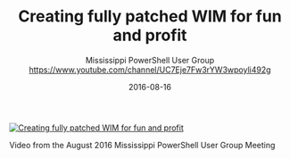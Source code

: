 ﻿---
title: Creating fully patched WIM for fun and profit
date: 2016-08-16
tags: Mississippi, English, UserGroup
author: Mississippi PowerShell User Group https://www.youtube.com/channel/UC7Eje7Fw3rYW3wpoyli492g
---

[![Creating fully patched WIM for fun and profit](https://i2.ytimg.com/vi/m3jrvfF3NVw/hqdefault.jpg "Creating fully patched WIM for fun and profit")](https://www.youtube.com/watch?v=m3jrvfF3NVw)

Video from the August 2016 Mississippi PowerShell User Group Meeting
